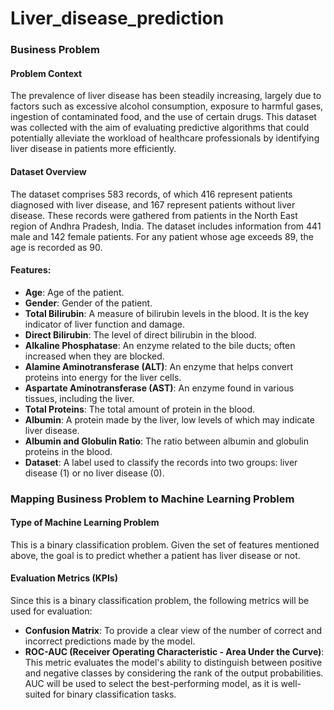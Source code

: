 # Liver_disease_prediction

### Business Problem

#### Problem Context
The prevalence of liver disease has been steadily increasing, largely due to factors such as excessive alcohol consumption, exposure to harmful gases, ingestion of contaminated food, and the use of certain drugs. This dataset was collected with the aim of evaluating predictive algorithms that could potentially alleviate the workload of healthcare professionals by identifying liver disease in patients more efficiently.

#### Dataset Overview
The dataset comprises 583 records, of which 416 represent patients diagnosed with liver disease, and 167 represent patients without liver disease. These records were gathered from patients in the North East region of Andhra Pradesh, India. The dataset includes information from 441 male and 142 female patients. For any patient whose age exceeds 89, the age is recorded as 90.

#### Features:
- **Age**: Age of the patient.
- **Gender**: Gender of the patient.
- **Total Bilirubin**: A measure of bilirubin levels in the blood. It is the key indicator of liver function and damage.
- **Direct Bilirubin**: The level of direct bilirubin in the blood.
- **Alkaline Phosphatase**: An enzyme related to the bile ducts; often increased when they are blocked.
- **Alamine Aminotransferase (ALT)**: An enzyme that helps convert proteins into energy for the liver cells.
- **Aspartate Aminotransferase (AST)**: An enzyme found in various tissues, including the liver.
- **Total Proteins**: The total amount of protein in the blood.
- **Albumin**: A protein made by the liver, low levels of which may indicate liver disease.
- **Albumin and Globulin Ratio**: The ratio between albumin and globulin proteins in the blood.
- **Dataset**: A label used to classify the records into two groups: liver disease (1) or no liver disease (0).

### Mapping Business Problem to Machine Learning Problem

#### Type of Machine Learning Problem
This is a binary classification problem. Given the set of features mentioned above, the goal is to predict whether a patient has liver disease or not.

#### Evaluation Metrics (KPIs)
Since this is a binary classification problem, the following metrics will be used for evaluation:

- **Confusion Matrix**: To provide a clear view of the number of correct and incorrect predictions made by the model.
- **ROC-AUC (Receiver Operating Characteristic - Area Under the Curve)**: This metric evaluates the model's ability to distinguish between positive and negative classes by considering the rank of the output probabilities. AUC will be used to select the best-performing model, as it is well-suited for binary classification tasks.
